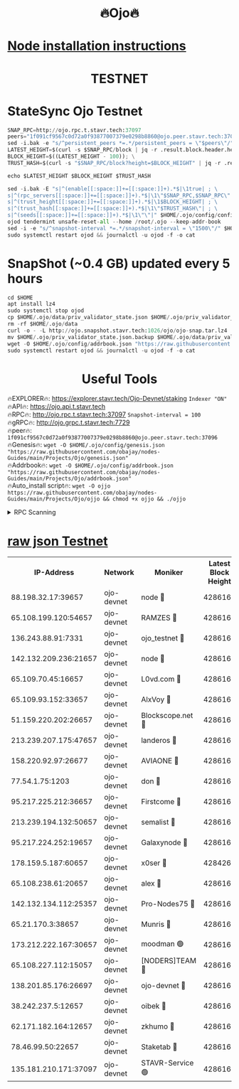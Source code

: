 <h1 align="center"> 🔥Ojo🔥</h1>

[Node installation instructions](https://github.com/obajay/nodes-Guides/tree/main/Projects/Ojo)
=

<h1 align="center"> TESTNET</h1>

# StateSync Ojo Testnet
```python
SNAP_RPC=http://ojo.rpc.t.stavr.tech:37097
peers="1f091cf9567c0d72a0f93877007379e0298b8860@ojo.peer.stavr.tech:37096"
sed -i.bak -e "s/^persistent_peers *=.*/persistent_peers = \"$peers\"/" $HOME/.ojo/config/config.toml
LATEST_HEIGHT=$(curl -s $SNAP_RPC/block | jq -r .result.block.header.height); \
BLOCK_HEIGHT=$((LATEST_HEIGHT - 100)); \
TRUST_HASH=$(curl -s "$SNAP_RPC/block?height=$BLOCK_HEIGHT" | jq -r .result.block_id.hash)

echo $LATEST_HEIGHT $BLOCK_HEIGHT $TRUST_HASH

sed -i.bak -E "s|^(enable[[:space:]]+=[[:space:]]+).*$|\1true| ; \
s|^(rpc_servers[[:space:]]+=[[:space:]]+).*$|\1\"$SNAP_RPC,$SNAP_RPC\"| ; \
s|^(trust_height[[:space:]]+=[[:space:]]+).*$|\1$BLOCK_HEIGHT| ; \
s|^(trust_hash[[:space:]]+=[[:space:]]+).*$|\1\"$TRUST_HASH\"| ; \
s|^(seeds[[:space:]]+=[[:space:]]+).*$|\1\"\"|" $HOME/.ojo/config/config.toml
ojod tendermint unsafe-reset-all --home /root/.ojo --keep-addr-book
sed -i -e "s/^snapshot-interval *=.*/snapshot-interval = \"1500\"/" $HOME/.ojo/config/app.toml
sudo systemctl restart ojod && journalctl -u ojod -f -o cat
```
# SnapShot (~0.4 GB) updated every 5 hours
```python
cd $HOME
apt install lz4
sudo systemctl stop ojod
cp $HOME/.ojo/data/priv_validator_state.json $HOME/.ojo/priv_validator_state.json.backup
rm -rf $HOME/.ojo/data
curl -o - -L http://ojo.snapshot.stavr.tech:1026/ojo/ojo-snap.tar.lz4 | lz4 -c -d - | tar -x -C $HOME/.ojo --strip-components 2
mv $HOME/.ojo/priv_validator_state.json.backup $HOME/.ojo/data/priv_validator_state.json
wget -O $HOME/.ojo/config/addrbook.json "https://raw.githubusercontent.com/obajay/nodes-Guides/main/Projects/Ojo/addrbook.json"
sudo systemctl restart ojod && journalctl -u ojod -f -o cat
```
 <h1 align="center"> Useful Tools</h1>

🔥EXPLORER🔥:        https://explorer.stavr.tech/Ojo-Devnet/staking        `Indexer "ON"` \
🔥API🔥:                     https://ojo.api.t.stavr.tech \
🔥RPC🔥:                    http://ojo.rpc.t.stavr.tech:37097              `Snapshot-interval = 100` \
🔥gRPC🔥:                  http://ojo.grpc.t.stavr.tech:7729 \
🔥peer🔥:                   `1f091cf9567c0d72a0f93877007379e0298b8860@ojo.peer.stavr.tech:37096` \
🔥Genesis🔥:    ```wget -O $HOME/.ojo/config/genesis.json "https://raw.githubusercontent.com/obajay/nodes-Guides/main/Projects/Ojo/genesis.json"``` \
🔥Addrbook🔥:    ```wget -O $HOME/.ojo/config/addrbook.json "https://raw.githubusercontent.com/obajay/nodes-Guides/main/Projects/Ojo/addrbook.json"``` \
🔥Auto_install script🔥: ```wget -O ojjo https://raw.githubusercontent.com/obajay/nodes-Guides/main/Projects/Ojo/ojjo && chmod +x ojjo && ./ojjo```


<details>
<summary>RPC Scanning</summary>

<h2 align="center"> We scan nodes in real time every 4 hours. And we provide the final result of RPC endpoints.
We cannot influence the operation of these nodes in any way. </h2>


```python
If Voting Power is higher than 0 --> then the Node is a validator of the network and may be subject to attack and be a potential threat to the chain.
```
```python
We marked such validators with a red symbol
```

</details>

[raw json Testnet](https://rpc-check.ojot.stavr.tech/ojot/rpc-ojot-result.json)
=


<table><tr><th>IP-Address</th><th>Network</th><th>Moniker</th><th>Latest Block Height</th><th>Earliest Block Height</th><th>Catching Up</th><th>Voting Power</th><th>Scan Time</th></tr><tr><td>88.198.32.17:39657</td><td>ojo-devnet</td><td>node 🔴</td><td>4286167</td><td>300001</td><td>False</td><td>65654</td><td>2023-12-01T09:57:39.906967296UTC</td></tr><tr><td>65.108.199.120:54657</td><td>ojo-devnet</td><td>RAMZES 🔴</td><td>4286162</td><td>306156</td><td>False</td><td>15420</td><td>2023-12-01T09:57:13.134575517UTC</td></tr><tr><td>136.243.88.91:7331</td><td>ojo-devnet</td><td>ojo_testnet 🔴</td><td>4286163</td><td>308845</td><td>False</td><td>1000</td><td>2023-12-01T09:57:20.043567018UTC</td></tr><tr><td>142.132.209.236:21657</td><td>ojo-devnet</td><td>node 🔴</td><td>4286166</td><td>350001</td><td>False</td><td>1999</td><td>2023-12-01T09:57:36.708130057UTC</td></tr><tr><td>65.109.70.45:16657</td><td>ojo-devnet</td><td>L0vd.com 🔴</td><td>4286168</td><td>695918</td><td>False</td><td>998</td><td>2023-12-01T09:57:47.843805490UTC</td></tr><tr><td>65.109.93.152:33657</td><td>ojo-devnet</td><td>AlxVoy 🔴</td><td>4286166</td><td>2319801</td><td>False</td><td>4536782</td><td>2023-12-01T09:57:36.253755597UTC</td></tr><tr><td>51.159.220.202:26657</td><td>ojo-devnet</td><td>Blockscope.net 🔴</td><td>4286162</td><td>2658001</td><td>False</td><td>981</td><td>2023-12-01T09:57:12.456577400UTC</td></tr><tr><td>213.239.207.175:47657</td><td>ojo-devnet</td><td>landeros 🔴</td><td>4286165</td><td>2714001</td><td>False</td><td>11083</td><td>2023-12-01T09:57:31.558415529UTC</td></tr><tr><td>158.220.92.97:26677</td><td>ojo-devnet</td><td>AVIAONE 🔴</td><td>4286165</td><td>2754001</td><td>False</td><td>13867</td><td>2023-12-01T09:57:31.311558195UTC</td></tr><tr><td>77.54.1.75:1203</td><td>ojo-devnet</td><td>don 🔴</td><td>4286166</td><td>2906401</td><td>False</td><td>10</td><td>2023-12-01T09:57:39.680679705UTC</td></tr><tr><td>95.217.225.212:36657</td><td>ojo-devnet</td><td>Firstcome 🔴</td><td>4286163</td><td>2985946</td><td>False</td><td>13566</td><td>2023-12-01T09:57:19.733902867UTC</td></tr><tr><td>213.239.194.132:50657</td><td>ojo-devnet</td><td>semalist 🔴</td><td>4286162</td><td>3223522</td><td>False</td><td>17897</td><td>2023-12-01T09:57:13.393492026UTC</td></tr><tr><td>95.217.224.252:19657</td><td>ojo-devnet</td><td>Galaxynode 🔴</td><td>4286167</td><td>3685492</td><td>False</td><td>11888</td><td>2023-12-01T09:57:44.815371619UTC</td></tr><tr><td>178.159.5.187:60657</td><td>ojo-devnet</td><td>x0ser 🔴</td><td>4284267</td><td>3940946</td><td>False</td><td>9764</td><td>2023-12-01T09:57:20.392224007UTC</td></tr><tr><td>65.108.238.61:20657</td><td>ojo-devnet</td><td>alex 🔴</td><td>4286162</td><td>4158001</td><td>False</td><td>11359</td><td>2023-12-01T09:57:12.817166153UTC</td></tr><tr><td>142.132.134.112:25357</td><td>ojo-devnet</td><td>Pro-Nodes75 🔴</td><td>4286162</td><td>4186162</td><td>False</td><td>24651</td><td>2023-12-01T09:57:16.791872456UTC</td></tr><tr><td>65.21.170.3:38657</td><td>ojo-devnet</td><td>Munris 🔴</td><td>4286163</td><td>4186163</td><td>False</td><td>20123</td><td>2023-12-01T09:57:19.293863826UTC</td></tr><tr><td>173.212.222.167:30657</td><td>ojo-devnet</td><td>moodman 🟢</td><td>4286165</td><td>4186165</td><td>False</td><td>0</td><td>2023-12-01T09:57:28.909606043UTC</td></tr><tr><td>65.108.227.112:15057</td><td>ojo-devnet</td><td>[NODERS]TEAM 🔴</td><td>4286167</td><td>4186167</td><td>False</td><td>9999</td><td>2023-12-01T09:57:45.207110117UTC</td></tr><tr><td>138.201.85.176:26697</td><td>ojo-devnet</td><td>ojo-devnet 🔴</td><td>4286168</td><td>4186168</td><td>False</td><td>1000024000</td><td>2023-12-01T09:57:47.524324902UTC</td></tr><tr><td>38.242.237.5:12657</td><td>ojo-devnet</td><td>oibek 🔴</td><td>4286162</td><td>4196001</td><td>False</td><td>998</td><td>2023-12-01T09:57:13.750936415UTC</td></tr><tr><td>62.171.182.164:12657</td><td>ojo-devnet</td><td>zkhumo 🔴</td><td>4286166</td><td>4196001</td><td>False</td><td>989</td><td>2023-12-01T09:57:37.081231275UTC</td></tr><tr><td>78.46.99.50:22657</td><td>ojo-devnet</td><td>Staketab 🔴</td><td>4286168</td><td>4254801</td><td>False</td><td>1276</td><td>2023-12-01T09:57:48.112929716UTC</td></tr><tr><td>135.181.210.171:37097</td><td>ojo-devnet</td><td>STAVR-Service 🟢</td><td>4286162</td><td>4283501</td><td>False</td><td>0</td><td>2023-12-01T09:57:14.488879404UTC</td></tr></table>